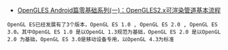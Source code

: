 * [OpenGLES Android篇零基础系列(一)：OpenGLES2.x可渲染管道基本流程](http://www.imooc.com/article/16587)
```
OpenGL ES已经发展有了3个版本，OpenGL ES 1.0 , OpenGL ES 2.0 , OpenGL ES 3.0。其中OpenGL ES 1.0 是以OpenGL 1.3规范为基础，OpenGL ES 2.0 是以OpenGL 2.0 为基础，OpenGL ES 3.0是移动设备专用，以OpenGL 4.3为标准
```


